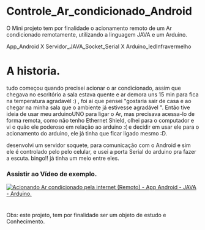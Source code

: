 # Controle_Ar_condicionado_Android
O Mini projeto tem por finalidade o acionamento remoto de um Ar condicionado remotamente, utilizando a linguagem JAVA e um Arduino.

App_Android X Servidor_JAVA_Socket_Serial X Arduino_ledInfravermelho

# A historia.
tudo começou quando precisei acionar o ar condicionado, assim que chegava no escritório a sala estava quente e ar demora uns 15 min para fica na temperatura agradavél :) , foi ai que pensei "gostaria sair de casa e ao chegar na minha sala que o ambiente já estivesse agradável ". Então tive ideia de usar meu arduinoUNO para ligar o Ar, mas precisava acessa-lo de forma remota, como não tenho Ethernet Shield, olhei para o computador e vi o quão ele poderoso em relação ao arduino :( e decidir em usar ele  para o acionamento do arduino, ele já tinha que ficar ligado mesmo :D.

desenvolvi um servidor soquete, para comunicação com o Android e sim ele é controlado pelo pelo celular, e usei a porta Serial do arduino pra fazer a escuta. bingo!!
já tinha um meio entre eles. 

### Assistir ao Vídeo de exemplo.
[![Acionando Ar condicionado pela internet (Remoto) - App Android - JAVA - Arduino.](http://img.youtube.com/vi/Zf3eASwBFTs/0.jpg)](http://www.youtube.com/watch?v=Zf3eASwBFTs "Clique para Assistir")
#
Obs: este projeto, tem por finalidade ser um objeto de estudo e Conhecimento.
